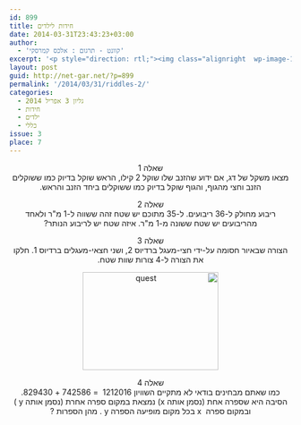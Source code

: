 ```yaml
---
id: 899
title: חידות לילדים
date: 2014-03-31T23:43:23+03:00
author:
  - 'קוונט - תרגום : אלכס קמרסקי'
excerpt: '<p style="direction: rtl;"><img class="alignright  wp-image-1463" src="{{site.baseurl}}/assets/img/2014/07/logo_sh.gif" alt="logo_sh" width="139" height="59" />מגוון חידות מתמטיות לילדים לחידוד המחשבה :) .</p>'
layout: post
guid: http://net-gar.net/?p=899
permalink: '/2014/03/31/riddles-2/'
categories:
  - גליון 3 אפריל 2014
  - חידות
  - ילדים
  - כללי
issue: 3
place: 7
---
```

<p dir="RTL" style="text-align: center;" align="center">
  שאלה 1<br /> מצאו משקל של דג, אם ידוע שהזנב שלו שוקל 2 קילו, הראש שוקל בדיוק כמו ששוקלים הזנב וחצי מהגוף, והגוף שוקל בדיוק כמו ששוקלים ביחד הזנב והראש.
</p>

<p dir="RTL" style="text-align: center;" align="center">
  שאלה 2<br /> ריבוע מחולק ל-36 ריבועים. ל-35 מתוכם יש שטח זהה ששווה ל-1 מ"ר ולאחד מהריבועים יש שטח ששונה מ-1 מ"ר. איזה שטח יש לריבוע הנותר?
</p>

<p dir="RTL" style="text-align: center;" align="center">
  שאלה 3<br /> הצורה שבאיור חסומה על-ידי חצי-מעגל ברדיוס 2, ושני חצאי-מעגלים ברדיוס 1. חלקו את הצורה ל-4 צורות שוות שטח.
</p>

<p dir="RTL" style="text-align: center;" align="center">
  <img class="aligncenter  wp-image-928" src="{{site.baseurl}}/assets/img/2014/03/quest.jpg" alt="quest" width="242" height="175" />
</p>

<p dir="RTL" style="text-align: center;" align="center">
  שאלה 4<br /> כמו שאתם מבחינים בודאי לא מתקיים השוויון 1212016  = 742586 + 829430. הסיבה היא שספרה אחת (נסמן אותה x) נמצאת במקום ספרה אחרת (נסמן אותה y ) ובמקום ספרה  x בכל מקום מופיעה הספרה y . מהן הספרות ?
</p>

<p dir="RTL" style="text-align: center;" align="center">
  
</p>